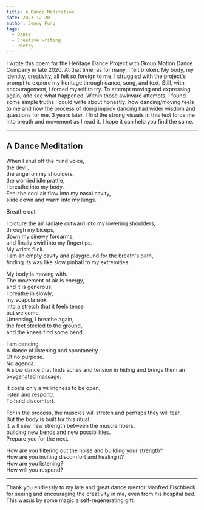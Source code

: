 ```yaml
---
title: A Dance Meditation
date: 2023-12-20
author: Jenny Fung
tags:
  - Dance
  - Creative writing
  - Poetry
---
```


I wrote this poem for the Heritage Dance Project with Group Motion Dance Company in late 2020. At that time, as for many, I felt broken. My body, my identity, creativity, all felt so foreign to me. I struggled with the project's prompt to explore my heritage through dance, song, and text. Still, with encouragement, I forced myself to try. To attempt moving and expressing again, and see what happened. Within those awkward attempts, I found some simple truths I could write about honestly: how dancing/moving feels to me and how the process of doing improv dancing had wider wisdom and questions for me. 3 years later, I find the strong visuals in this text force me into breath and movement as I read it. I hope it can help you find the same.

---
## A Dance Meditation

When I shut off the mind voice,  
the devil,  
the angel on my shoulders,  
the worried idle prattle,  
I breathe into my body.  
Feel the cool air flow into my nasal cavity,  
slide down and warm into my lungs.  

Breathe out. 

I picture the air radiate outward into my lowering shoulders,<!--more-->     
through my biceps,  
down my sinewy forearms,  
and finally swirl into my fingertips.  
My wrists flick.  
I am an empty cavity and playground for the breath's path,  
finding its way like slow pinball to my extremities. 

My body is moving with.  
The movement of air is energy,  
and it is generous.  
I breathe in slowly,  
my scapula sink  
into a stretch that it feels tense  
but welcome.  
Untensing, I breathe again,  
the feet steeled to the ground,  
and the knees find some bend.  

I am dancing.  
A dance of listening and spontaneity.  
Of no purpose.  
No agenda.  
A slow dance that finds aches and tension in hiding and brings them an oxygenated massage.  

It costs only a willingness to be open,  
listen and respond.  
To hold discomfort.  

For in the process, the muscles will stretch and perhaps they will tear.  
But the body is built for this ritual.  
It will sew new strength between the muscle fibers,  
building new bends and new possibilities.  
Prepare you for the next. 

How are you filtering out the noise and building your strength?  
How are you inviting discomfort and healing it?  
How are you listening?  
How will you respond? 

---

Thank you endlessly to my late and great dance mentor Manfred Fischbeck for seeing and encouraging the creativity in me, even from his hospital bed. This was/is by some magic a self-regenerating gift.
